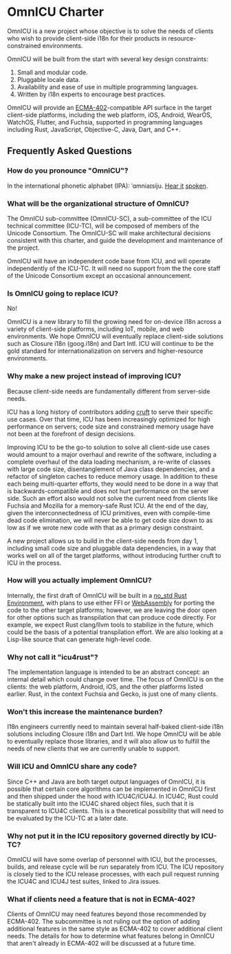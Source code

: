 OmnICU Charter
==============

OmnICU is a new project whose objective is to solve the needs of clients who wish to provide client-side i18n for their products in resource-constrained environments.

OmnICU will be built from the start with several key design constraints:

1. Small and modular code.
2. Pluggable locale data.
3. Availability and ease of use in multiple programming languages.
4. Written by i18n experts to encourage best practices.

OmnICU will provide an [ECMA-402](https://www.ecma-international.org/publications/standards/Ecma-402.htm)-compatible API surface in the target client-side platforms, including the web platform, iOS, Android, WearOS, WatchOS, Flutter, and Fuchsia, supported in programming languages including Rust, JavaScript, Objective-C, Java, Dart, and C++.

## Frequently Asked Questions

### How do you pronounce "OmnICU"?

In the international phonetic alphabet (IPA): ˈɑmniaɪsiju. [Hear it](https://itinerarium.github.io/phoneme-synthesis/?w=/'ɑmniaɪsiju/) [spoken](http://ipa-reader.xyz/?text=%CB%88%C9%91mnia%C9%AAsiju&voice=Joanna).

### What will be the organizational structure of OmnICU?

The OmnICU sub-committee (OmnICU-SC), a sub-committee of the ICU technical committee (ICU-TC), will be composed of members of the Unicode Consortium.  The OmnICU-SC will make architectural decisions consistent with this charter, and guide the development and maintenance of the project.

OmnICU will have an independent code base from ICU, and will operate independently of the ICU-TC. It will need no support from the the core staff of the Unicode Consortium except an occasional announcement.

### Is OmnICU going to replace ICU?

No!

OmnICU is a new library to fill the growing need for on-device i18n across a variety of client-side platforms, including IoT, mobile, and web environments.  We hope OmnICU will eventually replace client-side solutions such as Closure i18n (goog.i18n) and Dart Intl.  ICU will continue to be the gold standard for internationalization on servers and higher-resource environments.

### Why make a new project instead of improving ICU?

Because client-side needs are fundamentally different from server-side needs.

ICU has a long history of contributors adding [cruft](http://site.icu-project.org/design/cpp#TOC-Cruft-Complication) to serve their specific use cases.  Over that time, ICU has been increasingly optimized for high performance on servers; code size and constrained memory usage have not been at the forefront of design decisions.

Improving ICU to be the go-to solution to solve all client-side use cases would amount to a major overhaul and rewrite of the software, including a complete overhaul of the data loading mechanism, a re-write of classes with large code size, disentanglement of Java class dependencies, and a refactor of singleton caches to reduce memory usage.  In addition to these each being multi-quarter efforts, they would need to be done in a way that is backwards-compatible and does not hurt performance on the server side.  Such an effort also would not solve the current need from clients like Fuchsia and Mozilla for a memory-safe Rust ICU.  At the end of the day, given the interconnectedness of ICU primitives, even with compile-time dead code elimination, we will never be able to get code size down to as low as if we wrote new code with that as a primary design constraint.

A new project allows us to build in the client-side needs from day 1, including small code size and pluggable data dependencies, in a way that works well on all of the target platforms, without introducing further cruft to ICU in the process.

### How will you actually implement OmnICU?

Internally, the first draft of OmnICU will be built in a [no_std Rust Environment](https://rust-embedded.github.io/book/intro/no-std.html), with plans to use either FFI or [WebAssembly](https://webassembly.org/) for porting the code to the other target platforms; however, we are leaving the door open for other options such as transpilation that can produce code directly.  For example, we expect Rust clang/llvm tools to stabilize in the future, which could be the basis of a potential transpilation effort.  We are also looking at a Lisp-like source that can generate high-level code.

### Why not call it "icu4rust"?

The implementation language is intended to be an abstract concept: an internal detail which could change over time.  The focus of OmnICU is on the clients: the web platform, Android, iOS, and the other platforms listed earlier.  Rust, in the context Fuchsia and Gecko, is just one of many clients.

### Won't this increase the maintenance burden?

I18n engineers currently need to maintain several half-baked client-side i18n solutions including Closure i18n and Dart Intl.  We hope OmnICU will be able to eventually replace those libraries, and it will also allow us to fulfill the needs of new clients that we are currently unable to support.

### Will ICU and OmnICU share any code?

Since C++ and Java are both target output languages of OmnICU, it is possible that certain core algorithms can be implemented in OmnICU first and then shipped under the hood with ICU4C/ICU4J.  In ICU4C, Rust could be statically built into the ICU4C shared object files, such that it is transparent to ICU4C clients.  This is a theoretical possibility that will need to be evaluated by the ICU-TC at a later date.

### Why not put it in the ICU repository governed directly by ICU-TC?

OmnICU will have some overlap of personnel with ICU, but the processes, builds, and release cycle will be run separately from ICU.  The ICU repository is closely tied to the ICU release processes, with each pull request running the ICU4C and ICU4J test suites, linked to Jira issues.

### What if clients need a feature that is not in ECMA-402?

Clients of OmnICU may need features beyond those recommended by ECMA-402.  The subcommittee is not ruling out the option of adding additional features in the same style as ECMA-402 to cover additional client needs.  The details for how to determine what features belong in OmnICU that aren't already in ECMA-402 will be discussed at a future time.
